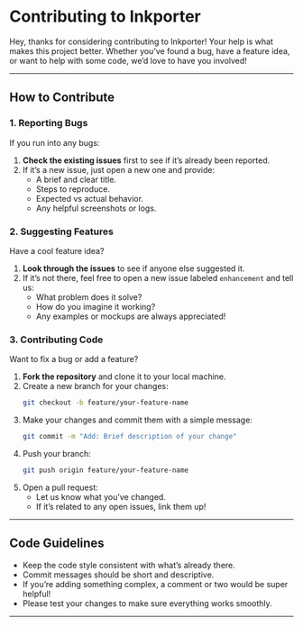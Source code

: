 # Contributing to Inkporter

Hey, thanks for considering contributing to Inkporter! Your help is what makes this project better. Whether you’ve found a bug, have a feature idea, or want to help with some code, we’d love to have you involved!

---

## How to Contribute

### 1. Reporting Bugs

If you run into any bugs:

1. **Check the existing issues** first to see if it’s already been reported.
2. If it’s a new issue, just open a new one and provide:
   - A brief and clear title.
   - Steps to reproduce.
   - Expected vs actual behavior.
   - Any helpful screenshots or logs.

### 2. Suggesting Features

Have a cool feature idea?

1. **Look through the issues** to see if anyone else suggested it.
2. If it’s not there, feel free to open a new issue labeled `enhancement` and tell us:
   - What problem does it solve?
   - How do you imagine it working?
   - Any examples or mockups are always appreciated!

### 3. Contributing Code

Want to fix a bug or add a feature?

1. **Fork the repository** and clone it to your local machine.
2. Create a new branch for your changes:
   ```bash
   git checkout -b feature/your-feature-name
   ```
3. Make your changes and commit them with a simple message:
   ```bash
   git commit -m "Add: Brief description of your change"
   ```
4. Push your branch:
   ```bash
   git push origin feature/your-feature-name
   ```
5. Open a pull request:
   - Let us know what you’ve changed.
   - If it’s related to any open issues, link them up!

---

## Code Guidelines

- Keep the code style consistent with what’s already there.
- Commit messages should be short and descriptive.
- If you’re adding something complex, a comment or two would be super helpful!
- Please test your changes to make sure everything works smoothly.

---
